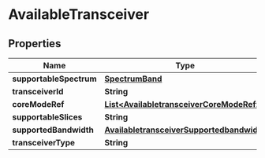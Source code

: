 
# AvailableTransceiver

## Properties
Name | Type | Description | Notes
------------ | ------------- | ------------- | -------------
**supportableSpectrum** | [**SpectrumBand**](SpectrumBand.md) |  |  [optional]
**transceiverId** | **String** |  |  [optional]
**coreModeRef** | [**List&lt;AvailabletransceiverCoreModeRef&gt;**](AvailabletransceiverCoreModeRef.md) |  |  [optional]
**supportableSlices** | **String** |  |  [optional]
**supportedBandwidth** | [**AvailabletransceiverSupportedbandwidth**](AvailabletransceiverSupportedbandwidth.md) |  |  [optional]
**transceiverType** | **String** |  |  [optional]



